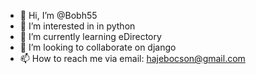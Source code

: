 - 👋 Hi, I’m @Bobh55
- 👀 I’m interested in in python 
- 🌱 I’m currently learning eDirectory
- 💞️ I’m looking to collaborate on django
- 📫 How to reach me via email: hajebocson@gmail.com

<!---
Bobh55/Bobh55 is a ✨ special ✨ repository because its `README.md` (this file) appears on your GitHub profile.
You can click the Preview link to take a look at your changes.
--->
